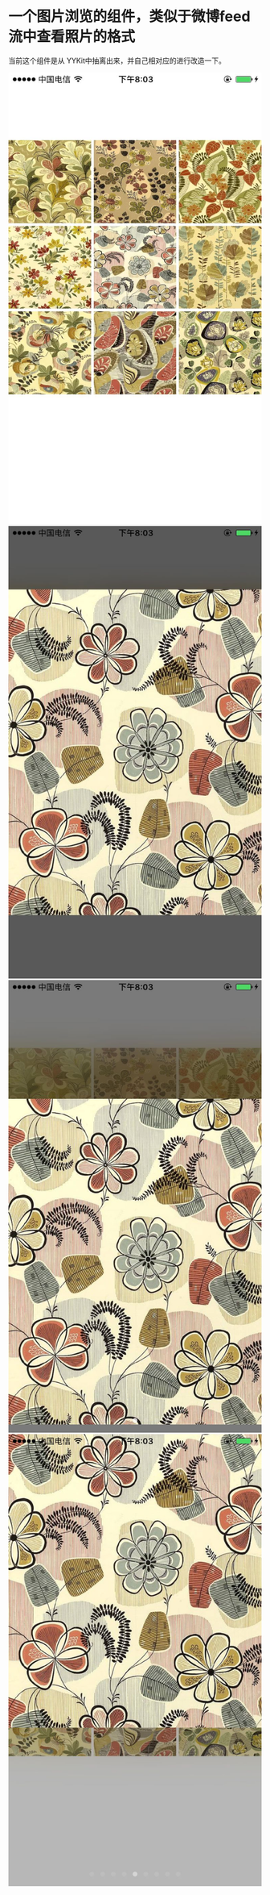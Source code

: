 # 一个图片浏览的组件，类似于微博feed 流中查看照片的格式

当前这个组件是从 YYKit中抽离出来，并自己相对应的进行改造一下。

![Image text](https://raw.githubusercontent.com/fbi080703/PeipeiPictureBlowser/master/PeipeiPictureBlowser/image/home.png)
![Image text](https://raw.githubusercontent.com/fbi080703/PeipeiPictureBlowser/master/PeipeiPictureBlowser/image/1.png)
![Image text](https://raw.githubusercontent.com/fbi080703/PeipeiPictureBlowser/master/PeipeiPictureBlowser/image/2.png)
![Image text](https://raw.githubusercontent.com/fbi080703/PeipeiPictureBlowser/master/PeipeiPictureBlowser/image/3.png)
